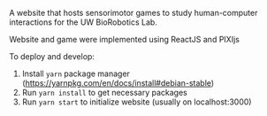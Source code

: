A website that hosts sensorimotor games to study human-computer interactions for the UW BioRobotics Lab.

Website and game were implemented using ReactJS and PIXIjs

To deploy and develop:
1. Install `yarn` package manager (https://yarnpkg.com/en/docs/install#debian-stable)
2. Run `yarn install` to get necessary packages
3. Run `yarn start` to initialize website (usually on localhost:3000)